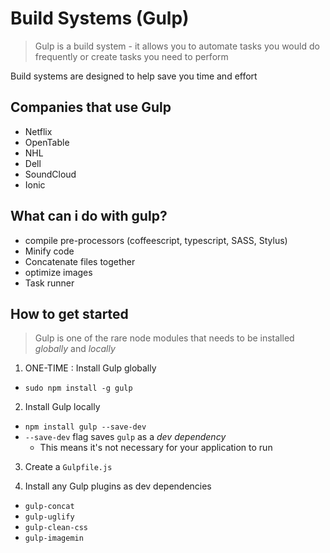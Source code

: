 # Build Systems (Gulp)
> Gulp is a build system - it allows you to automate tasks you would do frequently or create tasks you need to perform

Build systems are designed to help save you time and effort

## Companies that use Gulp
- Netflix
- OpenTable
- NHL
- Dell
- SoundCloud
- Ionic

## What can i do with gulp?
- compile pre-processors (coffeescript, typescript, SASS, Stylus)
- Minify code
- Concatenate files together
- optimize images
- Task runner

## How to get started
> Gulp is one of the rare node modules that needs to be installed _globally_ and _locally_

1. ONE-TIME :  Install Gulp globally
  - `sudo npm install -g gulp`
  
2. Install Gulp locally
  - `npm install gulp --save-dev`
  - `--save-dev` flag saves `gulp` as a _dev dependency_
    - This means it's not necessary for your application to run
    
3. Create a `Gulpfile.js`

4. Install any Gulp plugins as dev dependencies
  - `gulp-concat`
  - `gulp-uglify`
  - `gulp-clean-css`
  - `gulp-imagemin`




























